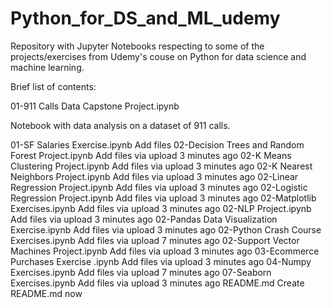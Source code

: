 # Python_for_DS_and_ML_udemy

Repository with Jupyter Notebooks respecting to some of the projects/exercises from Udemy's couse on Python for data science and machine learning.

Brief list of contents:

01-911 Calls Data Capstone Project.ipynb

Notebook with data analysis on a dataset of 911 calls.


01-SF Salaries Exercise.ipynb	Add files 
02-Decision Trees and Random Forest Project.ipynb	Add files via upload	3 minutes ago
02-K Means Clustering Project.ipynb	Add files via upload	3 minutes ago
02-K Nearest Neighbors Project.ipynb	Add files via upload	3 minutes ago
02-Linear Regression Project.ipynb	Add files via upload	3 minutes ago
02-Logistic Regression Project.ipynb	Add files via upload	3 minutes ago
02-Matplotlib Exercises.ipynb	Add files via upload	3 minutes ago
02-NLP Project.ipynb	Add files via upload	3 minutes ago
02-Pandas Data Visualization Exercise.ipynb	Add files via upload	3 minutes ago
02-Python Crash Course Exercises.ipynb	Add files via upload	7 minutes ago
02-Support Vector Machines Project.ipynb	Add files via upload	3 minutes ago
03-Ecommerce Purchases Exercise .ipynb	Add files via upload	3 minutes ago
04-Numpy Exercises.ipynb	Add files via upload	7 minutes ago
07-Seaborn Exercises.ipynb	Add files via upload	3 minutes ago
README.md	Create README.md	now
